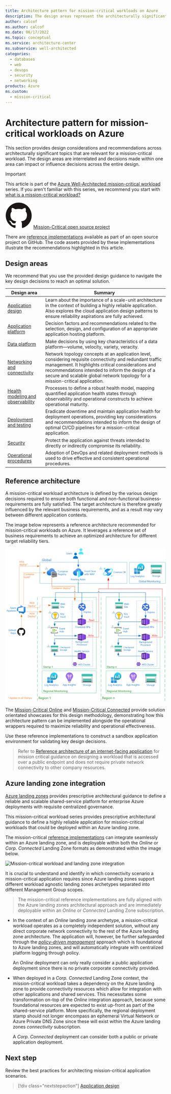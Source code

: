 ```yaml
---
title: Architecture pattern for mission-critical workloads on Azure
description: The design areas represent the architecturally significant topics that must be discussed and designed for when defining a target architecture
author: calcof
ms.author: calcof
ms.date: 06/17/2022
ms.topic: conceptual
ms.service: architecture-center
ms.subservice: well-architected
categories: 
  - databases
  - web
  - devops
  - security
  - networking
products: Azure
ms.custom:
  - mission-critical
---
```


# Architecture pattern for mission-critical workloads on Azure

This section provides design considerations and recommendations across architecturally significant topics that are relevant for a mission-critical workload. The design areas are interrelated and decisions made within one area can impact or influence decisions across the entire design.

> [!IMPORTANT]
> This article is part of the [Azure Well-Architected mission-critical workload](index.yml) series. If you aren't familiar with this series, we recommend you start with [what is a mission-critical workload?](mission-critical-overview.md#what-is-a-mission-critical-workload)
>
> ![GitHub logo](./../_images/github.svg) [Mission-Critical open source project](http://github.com/azure/mission-critical)
>
> There are [reference implementations](mission-critical-overview.md#illustrative-examples) available as part of an open source project on GitHub. The code assets provided by these implementations illustrate the recommendations highlighted in this article.

## Design areas
We recommend that you use the provided design guidance to navigate the key design decisions to reach an optimal solution.

|Design area|Summary|
|---|---|
|[Application design](mission-critical-application-design.md)|Learn about the importance of a scale-unit architecture in the context of building a highly reliable application. Also explores the cloud application design patterns to ensure reliability aspirations are fully achieved.|
|[Application platform](mission-critical-application-platform.md)| Decision factors and recommendations related to the selection, design, and configuration of an appropriate application hosting platform.|
|[Data platform](mission-critical-data-platform.md)|Make decisions by using key characteristics of a data platform&mdash;volume, velocity, variety, veracity. |
|[Networking and connectivity](mission-critical-networking-connectivity.md)|Network topology concepts at an application level, considering requisite connectivity and redundant traffic management. It highlights critical considerations and recommendations intended to inform the design of a secure and scalable global network topology for a mission-critical application.|
|[Health modeling and observability](mission-critical-health-modeling.md)|Processes to define a robust health model, mapping quantified application health states through observability and operational constructs to achieve operational maturity.|
|[Deployment and testing](mission-critical-deployment-testing.md)| Eradicate downtime and maintain application health for deployment operations, providing key considerations and recommendations intended to inform the design of optimal CI/CD pipelines for a mission-critical application.|
|[Security](mission-critical-security.md)|Protect the application against threats intended to directly or indirectly compromise its reliability.|
|[Operational procedures](mission-critical-operational-procedures.md)|Adoption of DevOps and related deployment methods is used to drive effective and consistent operational procedures.|

## Reference architecture

A mission-critical workload architecture is defined by the various design decisions required to ensure both functional and non-functional business-requirements are fully satisfied. The target architecture is therefore greatly influenced by the relevant business requirements, and as a result may vary between different application contexts.

The image below represents a reference architecture recommended for mission-critical workloads on Azure. It leverages a reference set of business requirements to achieve an optimized architecture for different target reliability tiers.

![Mission-critical online reference architecture](./images/mission-critical-architecture-online.png "Mission-critical online reference architecture")

The [Mission-Critical Online](https://github.com/Azure/Mission-Critical-Online) and [Mission-Critical Connected](https://github.com/Azure/Mission-Critical-Connected) provide solution orientated showcases for this design methodology, demonstrating how this architecture pattern can be implemented alongside the operational wrappers required to maximize reliability and operational effectiveness.

Use these reference implementations to construct a sandbox application environment for validating key design decisions.

> Refer to [Reference architecture of an internet-facing application](/azure/architecture/reference-architectures/containers/aks-mission-critical/) for mission critical guidance on designing a workload that is accessed over a public endpoint and does not require private network connectivity to other company resources.


## Azure landing zone integration

[Azure landing zones](/azure/cloud-adoption-framework/ready/landing-zone/) provides prescriptive architectural guidance to define a reliable and scalable shared-service platform for enterprise Azure deployments with requisite centralized governance. 

This mission-critical workload series provides prescriptive architectural guidance to define a highly reliable application for mission-critical workloads that could be deployed within an Azure landing zone.

The mission-critical [reference implementations](mission-critical-overview.md#illustrative-examples) can integrate seamlessly within an Azure landing zone, and is deployable within both the *Online* or *Corp. Connected* Landing Zone formats as demonstrated within the image below.

![Mission-critical workload and landing zone integration](./images/mission-critical-landing-zones.gif "Mission-critical workload and landing zone integration")

It is crucial to understand and identify in which connectivity scenario a mission-critical application requires since Azure landing zones support different workload agnostic landing zones archetypes separated into different Management Group scopes.

> The mission-critical reference implementations are fully aligned with the Azure landing zones architectural approach and are immediately deployable within an *Online* or *Connected* Landing Zone subscription.

- In the context of an *Online* landing zone archetype, a mission-critical workload operates as a completely independent solution, without any direct corporate network connectivity to the rest of the Azure landing zone architecture. The application will, however, be further safeguarded through the [*policy-driven management*](/azure/cloud-adoption-framework/ready/enterprise-scale/dine-guidance) approach which is foundational to Azure landing zones, and will automatically integrate with centralized platform logging through policy.

  An *Online* deployment can only really consider a public application deployment since there is no private corporate connectivity provided.

- When deployed in a *Corp. Connected* Landing Zone context, the mission-critical workload takes a dependency on the Azure landing zone to provide connectivity resources which allow for integration with other applications and shared services. This necessitates some transformation on-top of the *Online* integration approach, because some foundational resources are expected to exist up-front as part of the shared-service platform. More specifically, the regional deployment stamp should not longer encompass an ephemeral Virtual Network or Azure Private DNS Zone since these will exist within the Azure landing zones *connectivity* subscription. 

  A *Corp. Connected* deployment can consider both a public or private application deployment.

## Next step

Review the best practices for architecting mission-critical application scenarios.

> [!div class="nextstepaction"]
> [Application design](./mission-critical-application-design.md)

